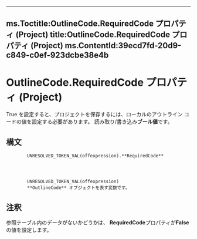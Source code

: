 

---
ms.Toctitle:OutlineCode.RequiredCode プロパティ (Project)
title:OutlineCode.RequiredCode プロパティ (Project)
ms.ContentId:39ecd7fd-20d9-c849-c0ef-923dcbe38e4b
---
# OutlineCode.RequiredCode プロパティ (Project)




True を設定すると、プロジェクトを保存するには、ローカルのアウトライン コードの値を設定する必要があります。 読み取り/書き込み**ブール値**です。

## 構文

            UNRESOLVED_TOKEN_VAL(offexpression).**RequiredCode**




            UNRESOLVED_TOKEN_VAL(offexpression)
            **OutlineCode** オブジェクトを表す変数です。



## 注釈
参照テーブル内のデータがないかどうかは、 **RequiredCode**プロパティが**False**の値を設定します。




